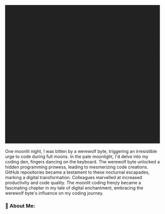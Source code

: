 <img src="https://raw.githubusercontent.com/imshibl/imshibl/main/.github/gif/intro-heading-github.gif" alt="MasterHead" width="1000" height="450"/>

One moonlit night, I was bitten by a werewolf byte, triggering an irresistible urge to code during full moons. In the pale moonlight, I'd delve into my coding den, fingers dancing on the keyboard. The werewolf byte unlocked a hidden programming prowess, leading to mesmerizing code creations. GitHub repositories became a testament to these nocturnal escapades, marking a digital transformation. Colleagues marvelled at increased productivity and code quality. The moonlit coding frenzy became a fascinating chapter in my tale of digital enchantment, embracing the werewolf byte's influence on my coding journey.

### 💫 About Me:

<!--
**WerewolfByte/WerewolfByte** is a ✨ _special_ ✨ repository because its `README.md` (this file) appears on your GitHub profile.

Here are some ideas to get you started:

- 🔭 I’m currently working on ...
- 🌱 I’m currently learning ...
- 👯 I’m looking to collaborate on ...
- 🤔 I’m looking for help with ...
- 💬 Ask me about ...
- 📫 How to reach me: ...
- 😄 Pronouns: ...
- ⚡ Fun fact: ...
-->
